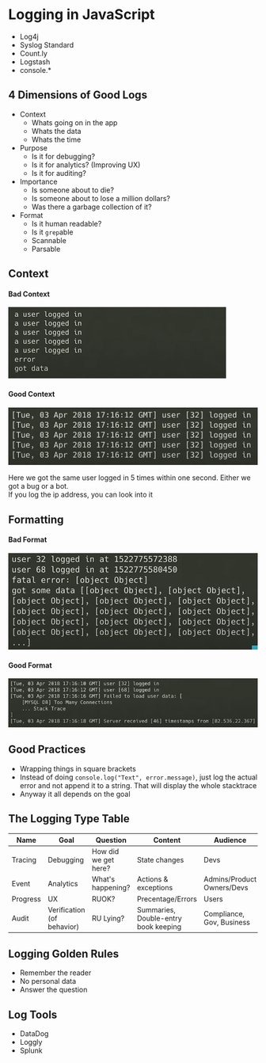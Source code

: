 # Logging in JavaScript

- Log4j
- Syslog Standard
- Count.ly
- Logstash
- console.\*

## 4 Dimensions of Good Logs

- Context
  - Whats going on in the app
  - Whats the data
  - Whats the time
- Purpose
  - Is it for debugging?
  - Is it for analytics? (Improving UX)
  - Is it for auditing?
- Importance
  - Is someone about to die?
  - Is someone about to lose a million dollars?
  - Was there a garbage collection of it?
- Format
  - Is it human readable?
  - Is it `grep`able
  - Scannable
  - Parsable

## Context

#### Bad Context

![Bad format logging](images/logging-bad-context.png)

#### Good Context

![Good format logging](images/logging-good-context.png)

Here we got the same user logged in 5 times within one second. Either we got a bug or a bot.<br/>
If you log the ip address, you can look into it

## Formatting

#### Bad Format

![Bad format logging](images/logging-bad-format.png)

#### Good Format

![Good format logging](images/logging-good-format.png)

## Good Practices

- Wrapping things in square brackets
- Instead of doing `console.log("Text", error.message)`, just log the actual error and not append it to a string. That will display the whole stacktrace
- Anyway it all depends on the goal

## The Logging Type Table

| Name     | Goal                       | Question             | Content                              | Audience                   |
| -------- | -------------------------- | -------------------- | ------------------------------------ | -------------------------- |
| Tracing  | Debugging                  | How did we get here? | State changes                        | Devs                       |
| Event    | Analytics                  | What's happening?    | Actions & exceptions                 | Admins/Product Owners/Devs |
| Progress | UX                         | RUOK?                | Precentage/Errors                    | Users                      |
| Audit    | Verification (of behavior) | RU Lying?            | Summaries, Double-entry book keeping | Compliance, Gov, Business  |

## Logging Golden Rules

- Remember the reader
- No personal data
- Answer the question

## Log Tools

- DataDog
- Loggly
- Splunk
